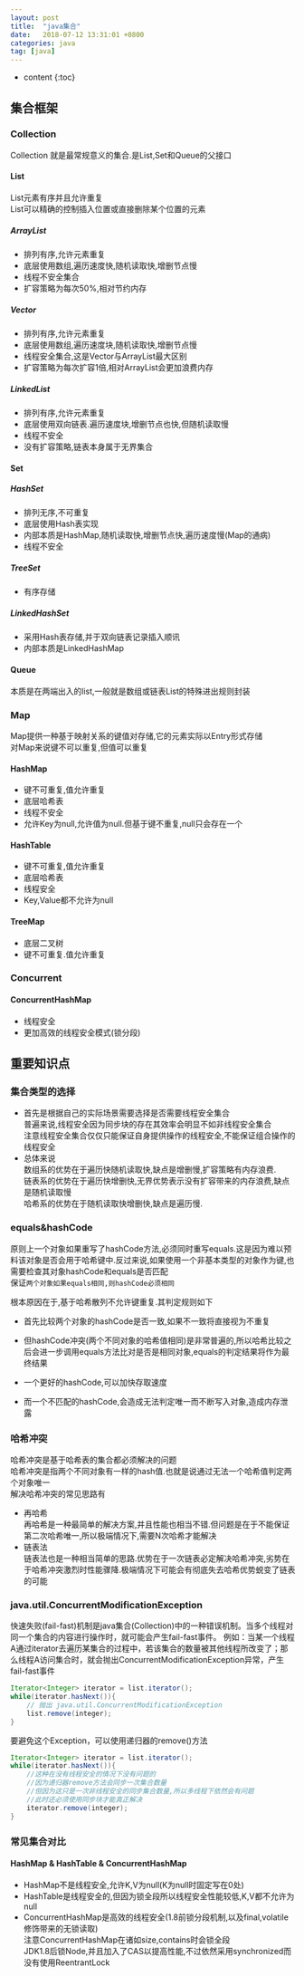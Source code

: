 ```yaml
---
layout: post
title:  "java集合"
date:   2018-07-12 13:31:01 +0800
categories: java
tag: [java]
---
```


* content
{:toc}

## 集合框架  

### Collection  

Collection 就是最常规意义的集合.是List,Set和Queue的父接口  

#### List 

List元素有序并且允许重复  
List可以精确的控制插入位置或直接删除某个位置的元素  

##### ArrayList  
* 排列有序,允许元素重复  
* 底层使用数组,遍历速度快,随机读取快,增删节点慢  
* 线程不安全集合  
* 扩容策略为每次50%,相对节约内存  

##### Vector
* 排列有序,允许元素重复  
* 底层使用数组,遍历速度块,随机读取快,增删节点慢  
* 线程安全集合,这是Vector与ArrayList最大区别  
* 扩容策略为每次扩容1倍,相对ArrayList会更加浪费内存    

##### LinkedList  
* 排列有序,允许元素重复  
* 底层使用双向链表.遍历速度块,增删节点也快,但随机读取慢   
* 线程不安全  
* 没有扩容策略,链表本身属于无界集合  

#### Set 

##### HashSet  
* 排列无序,不可重复  
* 底层使用Hash表实现  
* 内部本质是HashMap,随机读取快,增删节点快,遍历速度慢(Map的通病)  
* 线程不安全  

##### TreeSet  
* 有序存储

##### LinkedHashSet  
* 采用Hash表存储,并于双向链表记录插入顺讯  
* 内部本质是LinkedHashMap  

#### Queue  
本质是在两端出入的list,一般就是数组或链表List的特殊进出规则封装  

### Map  

Map提供一种基于映射关系的键值对存储,它的元素实际以Entry形式存储  
对Map来说键不可以重复,但值可以重复  

#### HashMap  
* 键不可重复,值允许重复  
* 底层哈希表  
* 线程不安全  
* 允许Key为null,允许值为null.但基于键不重复,null只会存在一个  

#### HashTable  
* 键不可重复,值允许重复  
* 底层哈希表  
* 线程安全  
* Key,Value都不允许为null  

#### TreeMap  
* 底层二叉树  
* 键不可重复.值允许重复  

### Concurrent  

#### ConcurrentHashMap  

* 线程安全  
* 更加高效的线程安全模式(锁分段)  

## 重要知识点  

### 集合类型的选择  

* 首先是根据自己的实际场景需要选择是否需要线程安全集合  
普遍来说,线程安全因为同步块的存在其效率会明显不如非线程安全集合  
注意线程安全集合仅仅只能保证自身提供操作的线程安全,不能保证组合操作的线程安全  
* 总体来说  
数组系的优势在于遍历快随机读取快,缺点是增删慢,扩容策略有内存浪费.  
链表系的优势在于遍历快增删快,无界优势表示没有扩容带来的内存浪费,缺点是随机读取慢  
哈希系的优势在于随机读取快增删快,缺点是遍历慢.  

### equals&hashCode

原则上一个对象如果重写了hashCode方法,必须同时重写equals.这是因为难以预料该对象是否会用于哈希键中.反过来说,如果使用一个非基本类型的对象作为键,也需要检查其对象hashCode和equals是否匹配  
保证`两个对象如果equals相同,则hashCode必须相同`  

根本原因在于,基于哈希散列不允许键重复.其判定规则如下  
* 首先比较两个对象的hashCode是否一致,如果不一致将直接视为不重复  
* 但hashCode冲突(两个不同对象的哈希值相同)是非常普遍的,所以哈希比较之后会进一步调用equals方法比对是否是相同对象,equals的判定结果将作为最终结果  

* 一个更好的hashCode,可以加快存取速度  
* 而一个不匹配的hashCode,会造成无法判定唯一而不断写入对象,造成内存泄露  

### 哈希冲突  

哈希冲突是基于哈希表的集合都必须解决的问题  
哈希冲突是指两个不同对象有一样的hash值.也就是说通过无法一个哈希值判定两个对象唯一   
解决哈希冲突的常见思路有  
* 再哈希  
再哈希是一种最简单的解决方案,并且性能也相当不错.但问题是在于不能保证第二次哈希唯一,所以极端情况下,需要N次哈希才能解决  
* 链表法  
链表法也是一种相当简单的思路.优势在于一次链表必定解决哈希冲突,劣势在于哈希冲突激烈时性能骤降.极端情况下可能会有彻底失去哈希优势蜕变了链表的可能  

### java.util.ConcurrentModificationException  

快速失败(fail-fast)机制是java集合(Collection)中的一种错误机制。当多个线程对同一个集合的内容进行操作时，就可能会产生fail-fast事件。
例如：当某一个线程A通过iterator去遍历某集合的过程中，若该集合的数量被其他线程所改变了；那么线程A访问集合时，就会抛出ConcurrentModificationException异常，产生fail-fast事件

```java
Iterator<Integer> iterator = list.iterator();
while(iterator.hasNext()){
    // 抛出 java.util.ConcurrentModificationException 
	list.remove(integer);
}
```

要避免这个Exception，可以使用递归器的remove()方法  


```java
Iterator<Integer> iterator = list.iterator();
while(iterator.hasNext()){
    //这种在没有线程安全的情况下没有问题的
    //因为递归器remove方法会同步一次集合数量
    //但因为这只是一次非线程安全的同步集合数量,所以多线程下依然会有问题
    //此时还必须使用同步块才能真正解决
	iterator.remove(integer);
}
```


### 常见集合对比  

#### HashMap & HashTable & ConcurrentHashMap

* HashMap不是线程安全,允许K,V为null(K为null时固定写在0处)  
* HashTable是线程安全的,但因为锁全段所以线程安全性能较低,K,V都不允许为null  
* ConcurrentHashMap是高效的线程安全(1.8前锁分段机制,以及final,volatile修饰带来的无锁读取)    
注意ConcurrentHashMap在诸如size,contains时会锁全段  
JDK1.8后锁Node,并且加入了CAS以提高性能,不过依然采用synchronized而没有使用ReentrantLock  